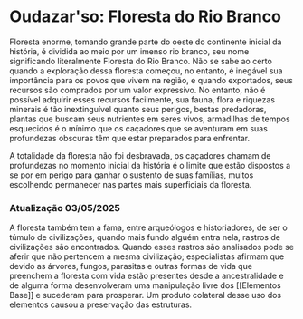 # Oudazar'so: Floresta do Rio Branco

Floresta enorme, tomando grande parte do oeste do continente inicial da história, é dividida ao meio por um imenso rio branco, seu nome significando literalmente Floresta do Rio Branco. Não se sabe ao certo quando a exploração dessa floresta começou, no entanto, é inegável sua importância para os povos que vivem na região, e quando exportados, seus recursos são comprados por um valor expressivo. No entanto, não é possível adquirir esses recursos facilmente, sua fauna, flora e riquezas minerais é tão inextinguível quanto seus perigos, bestas predadoras, plantas que buscam seus nutrientes em seres vivos, armadilhas de tempos esquecidos é o mínimo que os caçadores que se aventuram em suas profundezas obscuras têm que estar preparados para enfrentar.

A totalidade da floresta não foi desbravada, os caçadores chamam de profundezas no momento inicial da história é o limite que estão dispostos a se por em perigo para ganhar o sustento de suas famílias, muitos escolhendo permanecer nas partes mais superficiais da floresta.

### Atualização 03/05/2025

A floresta também tem a fama, entre arqueólogos e historiadores, de ser o túmulo de civilizações, quando mais fundo alguém entra nela, rastros de civilizações são encontrados. Quando esses rastros são analisados pode se aferir que não pertencem a mesma civilização; especialistas afirmam que devido as árvores, fungos, parasitas e outras formas de vida que preenchem a floresta com vida estão presentes desde a ancestralidade e de alguma forma desenvolveram uma manipulação livre dos [[Elementos Base]] e sucederam para prosperar. Um produto colateral desse uso dos elementos causou a preservação das estruturas.